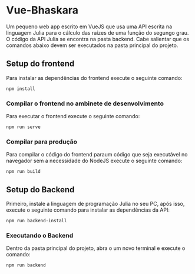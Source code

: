 # Vue-Bhaskara
Um pequeno web app escrito em VueJS que usa uma API escrita na linguagem Julia para o cálculo das raízes de uma função do segungo grau.
O código da API Julia se encontra na pasta backend.
Cabe salientar que os comandos abaixo devem ser executados na pasta principal do projeto.

## Setup do frontend
Para instalar as dependências do frontend execute o seguinte comando:
```
npm install
```

### Compilar o frontend no ambinete de desenvolvimento
Para executar o frontend execute o seguinte comando:
```
npm run serve
```

### Compilar para produção
Para compilar o código do frontend paraum código que seja executável no navegador sem a necessidade do NodeJS execute o seguinte comando:
```
npm run build
```
## Setup do Backend
Primeiro, instale a linguagem de programação Julia no seu PC, após isso, execute o seguinte comando para instalar as dependências da API:
```
npm run backend-install
```
### Executando o Backend
Dentro da pasta principal do projeto, abra o um novo terminal e execute o comando:
```
npm run backend
```